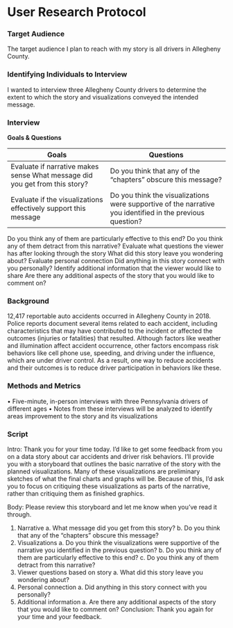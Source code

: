 # User Research Protocol

### Target Audience
The target audience I plan to reach with my story is all drivers in Allegheny County.

### Identifying Individuals to Interview
I wanted to interview three Allegheny County drivers to determine the extent to which the story and visualizations conveyed the intended message.

### Interview
**Goals & Questions**

|            **Goals**            |             **Questions**            |
|---------------------------------|--------------------------------------|
|Evaluate if narrative makes sense	What message did you get from this story?|Do you think that any of the “chapters” obscure this message?|
|Evaluate if the visualizations effectively support this message|Do you think the visualizations were supportive of the narrative you identified in the previous question?|
Do you think any of them are particularly effective to this end?
Do you think any of them detract from this narrative?
Evaluate what questions the viewer has after looking through the story	What did this story leave you wondering about? 
Evaluate personal connection	Did anything in this story connect with you personally?
Identify additional information that the viewer would like to share	Are there any additional aspects of the story that you would like to comment on?

### Background
12,417 reportable auto accidents occurred in Allegheny County in 2018. Police reports document several items related to each accident, including characteristics that may have contributed to the incident or affected the outcomes (injuries or fatalities) that resulted. Although factors like weather and illumination affect accident occurrence, other factors encompass risk behaviors like cell phone use, speeding, and driving under the influence, which are under driver control. As a result, one way to reduce accidents and their outcomes is to reduce driver participation in behaviors like these.

### Methods and Metrics
•	Five-minute, in-person interviews with three Pennsylvania drivers of different ages
•	Notes from these interviews will be analyzed to identify areas improvement to the story and its visualizations

### Script

Intro: Thank you for your time today. I’d like to get some feedback from you on a data story about car accidents and driver risk behaviors. I’ll provide you with a storyboard that outlines the basic narrative of the story with the planned visualizations. Many of these visualizations are preliminary sketches of what the final charts and graphs will be. Because of this, I’d ask you to focus on critiquing these visualizations as parts of the narrative, rather than critiquing them as finished graphics.

Body: Please review this storyboard and let me know when you’ve read it through.

1.	Narrative
a.	What message did you get from this story?
b.	Do you think that any of the “chapters” obscure this message?
2.	Visualizations
a.	Do you think the visualizations were supportive of the narrative you identified in the previous question?
b.	Do you think any of them are particularly effective to this end?
c.	Do you think any of them detract from this narrative?
3.	Viewer questions based on story
a.	What did this story leave you wondering about?
4.	Personal connection
a.	Did anything in this story connect with you personally?
5.	Additional information
a.	Are there any additional aspects of the story that you would like to comment on?
Conclusion: Thank you again for your time and your feedback.
